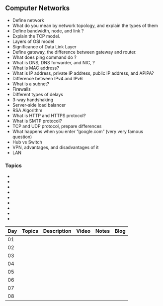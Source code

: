 ## Computer Networks

- Define network 
- What do you mean by network topology, and explain the types of them 
- Define bandwidth, node, and link ? 
- Explain the TCP model. 
- Layers of OSI model 
- Significance of Data Link Layer
- Define gateway, the difference between gateway and router. 
- What does ping command do ? 
- What is DNS, DNS forwarder, and NIC, ? 
- What is MAC address? 
- What is IP address, private IP address, public IP address, and APIPA? 
- Difference between IPv4 and IPv6
- What is a subnet? 
- Firewalls 
- Different types of delays 
- 3-way handshaking 
- Server-side load balancer
- RSA Algorithm 
- What is HTTP and HTTPS protocol? 
- What is SMTP protocol? 
- TCP and UDP protocol, prepare differences
- What happens when you enter “google.com” (very very famous question) 
- Hub vs Switch 
- VPN, advantages, and disadvantages of it 
- LAN

### Topics 

- 
- 
- 
- 
- 
- 
- 
- 
- 

| Day | Topics | Description | Video | Notes | Blog |
| -----|-------|-----------|--------|-------|----| 
| 01 |  | 
| 02 |  |
| 03 |  |
| 04 |  |
| 05 |  |
| 06 |  |
| 07 |  |
| 08 |  |
